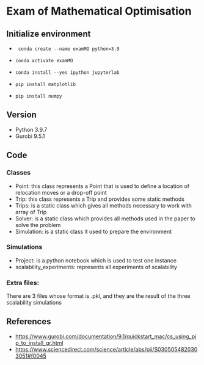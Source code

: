 # Exam of Mathematical Optimisation
## Initialize environment
* `` conda create --name examMO python=3.9``
* `` conda activate examMO ``

* ``conda install --yes ipython jupyterlab``
* ``pip install matplotlib``
* ``pip install numpy``
## Version
* Python 3.9.7
* Gurobi 9.5.1

## Code
### Classes
* Point: this class represents a Point that is used to define a location of relocation moves or a drop-off point
* Trip: this class represents a Trip and provides some static methods
* Trips: is a static class which gives all methods necessary to work with array of Trip
* Solver: is a static class which provides all methods used in the paper to solve the problem
* Simulation: is a static class it used to prepare the environment

### Simulations
* Project: is a python notebook which is used to test one instance
* scalability_experiments: represents all experiments of scalability

### Extra files:
There are 3 files whose format is .pkl, and they are the result of the three scalability simulations

## References
* https://www.gurobi.com/documentation/9.1/quickstart_mac/cs_using_pip_to_install_gr.html
* https://www.sciencedirect.com/science/article/abs/pii/S0305054820303051#f0045
